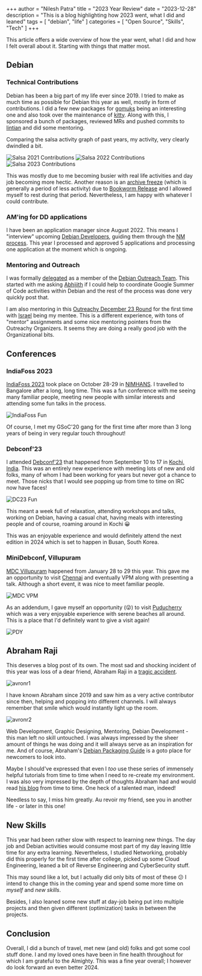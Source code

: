 +++
author = "Nilesh Patra"
title = "2023 Year Review"
date = "2023-12-28"
description = "This is a blog highlighting how 2023 went, what I did and leaned"
tags = [
    "debian",
    "life"
]
categories = [
    "Open Source",
    "Skills",
    "Tech"
]
+++

This article offers a wide overview of how the year went, what I did and how I felt overall about it. Starting with things that matter most.

## Debian

### Technical Contributions

Debian has been a big part of my life ever since 2019. I tried to make as much time as possible for Debian this year as well,
mostly in form of contributions. I did a few new packages for [gomuks](https://tracker.debian.org/pkg/gomuks) being an interesting one and also took over the maintenance of [kitty](https://tracker.debian.org/pkg/kitty).
Along with this, I sponsored a bunch of packages, reviewed MRs and pushed commits
to [lintian](https://tracker.debian.org/pkg/lintian) and did some mentoring.

Comparing the salsa activity graph of past years, my activity, very clearly dwindled a bit.

![Salsa 2021 Contributions](/2021-salsa.png "Salsa 2021 Contributions")
![Salsa 2022 Contributions](/2022-salsa.png "Salsa 2022 Contributions")
![Salsa 2023 Contributions](/2023-salsa.png "Salsa 2023 Contributions")

This was mostly due to me becoming busier with real life activities and day job becoming more hectic.
Another reason is an [archive freeze](https://release.debian.org/bookworm/freeze_policy.html) (which is generally a period of less activity) due to [Bookworm Release](https://www.debian.org/releases/bookworm/) and I allowed myself to rest during that period.
Nevertheless, I am happy with whatever I could contribute.

### AM'ing for DD applications

I have been an application manager since August 2022. This means I "interview" upcoming [Debian Developers](https://wiki.debian.org/DebianDeveloper), guiding them through the [NM process](https://wiki.debian.org/DebianDeveloper/JoinTheProject/NewMember#Step_5:_The_Application_Manager).
This year I processed and approved 5 applications and processing one application at the moment which is ongoing.

### Mentoring and Outreach

I was formally [delegated](https://lists.debian.org/debian-devel-announce/2023/11/msg00004.html) as a member of the [Debian Outreach Team](https://wiki.debian.org/Teams/Outreach).
This started with me asking [Abhijith](https://abhijithpa.me/) if I could help to coordinate Google Summer of Code activities within Debian and the rest of the process was done very quickly post that.

I am also mentoring in this [Outreachy December 23 Round](https://www.outreachy.org/alums/2023-12/) for the first time with [Israel](https://komolehin.dreamwidth.org/) being my mentee. This is a different experience, with tons of "mentor" assignments and some nice
mentoring pointers from the Outreachy Organizers. It seems they are doing a really good job with the Organizational bits.

## Conferences

### IndiaFoss 2023

[IndiaFoss 2023](https://indiafoss.net/2023) took place on October 28-29 in [NIMHANS](https://nimhans.ac.in/). I travelled to Bangalore after a long, long time.
This was a fun conference with me seeing many familiar people, meeting new people with similar interests and attending some
fun talks in the process.

![IndiaFoss Fun](/indiafoss-fun.jpg "IndiaFoss'23 Fun")

Of course, I met my GSoC'20 gang for the first time after more than 3 long years of being in very regular touch throughout!

### Debconf'23

I attended [Debconf'23](https://debconf23.debconf.org/) that happened from September 10 to 17 in [Kochi, India](https://en.wikipedia.org/wiki/Kochi).
This was an entirely new experience with meeting lots of new and old folks, many of whom I had been working for
years but never got a chance to meet. Those nicks that I would see popping up from time to time on IRC now have faces!

![DC23 Fun](/dc23.jpg "DebConf 2023")

This meant a week full of relaxation, attending workshops and talks, working on Debian, having a casual chat, having meals
with interesting people and of course, roaming around in Kochi 😀

This was an enjoyable experience and would definitely attend the next edition in 2024 which is
set to happen in Busan, South Korea.

### MiniDebconf, Villupuram

[MDC Villupuram](https://tn23.mini.debconf.org/) happened from January 28 to 29 this year. This gave me an opportunity to visit
[Chennai](https://en.wikipedia.org/wiki/Chennai) and eventually VPM along with presenting a talk.
Although a short event, it was nice to meet familiar people.

![MDC VPM](/mdctn23.jpg "MDC Villupuram")

As an addendum, I gave myself an opportunity (😜) to visit [Puducherry](https://en.wikipedia.org/wiki/Pondicherry) which was
a very enjoyable experience with serene beaches all around. This is a place that I'd definitely want to give a visit again!

![PDY](/pdy-2023.jpg "Puducherry Beaches and Tourist Spots")

## Abraham Raji

This deserves a blog post of its own. The most sad and shocking incident of this year was loss of a dear friend, Abraham Raji
in a [tragic accident](https://www.debian.org/News/2023/20230914).

![avronr1](/abraham-1.jpg "")

I have known Abraham since 2019 and saw him as a very active contributor since then, helping and popping into
different channels. I will always remember that smile which would instantly light up the room.

![avronr2](/abraham-2.jpg "")

Web Development, Graphic Designing, Mentoring, Debian Development - this man left no skill untouched. I was always
impressed by the sheer amount of things he was doing and it will always serve as an inspiration for me. And of course, Abraham's
[Debian Packaging Guide](https://wiki.abrahamraji.in/simple-packaging-tutorial.html) is a goto place for newcomers to look into.

Maybe I should've expressed that even I *too* use these series of immensely helpful tutorials from time to time when I need
to re-create my environment.
I was also very impressed by the depth of thoughts Abraham had and would read [his blog](https://abrahamraji.in/post/) from
time to time. One heck of a talented man, indeed!

Needless to say, I miss him greatly. Au revoir my friend, see you in another life - or later in this one!

## New Skills

This year had been rather slow with respect to learning new things. The day job and Debian activities would consume most part
of my day leaving little time for any extra learning. Nevertheless, I studied Networking, probably did this properly for the
first time after college, picked up some Cloud Engineering, leaned a bit of Reverse Engineering and CyberSecurity stuff.

This may sound like a lot, but I actually did only bits of most of these 😕
I intend to change this in the coming year and spend some more time on *myself* and *new skills*.

Besides, I also leaned some new stuff at day-job being put into multiple projects and then given different (optimization)
tasks in between the projects.

## Conclusion

Overall, I did a bunch of travel, met new (and old) folks and got some cool stuff done. I and my loved ones have been
in fine health throughout for which I am grateful to the Almighty. This was a fine year overall; I however do look forward an
even better 2024.
